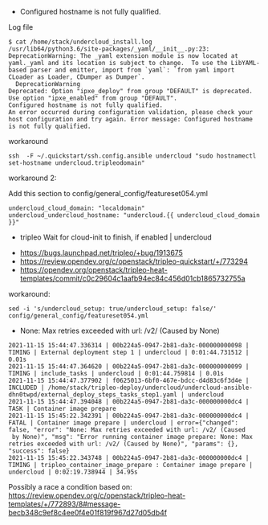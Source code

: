 * Configured hostname is not fully qualified.

Log file

```
$ cat /home/stack/undercloud_install.log
/usr/lib64/python3.6/site-packages/_yaml/__init__.py:23: DeprecationWarning: The _yaml extension module is now located at yaml._yaml and its location is subject to change.  To use the LibYAML-based parser and emitter, import from `yaml`: `from yaml import CLoader as Loader, CDumper as Dumper`.
  DeprecationWarning
Deprecated: Option "ipxe_deploy" from group "DEFAULT" is deprecated. Use option "ipxe_enabled" from group "DEFAULT".
Configured hostname is not fully qualified.
An error occurred during configuration validation, please check your host configuration and try again. Error message: Configured hostname is not fully qualified.
```

workaround

```
ssh  -F ~/.quickstart/ssh.config.ansible undercloud "sudo hostnamectl set-hostname undercloud.tripleodomain"
```

workaround 2:

Add this section to config/general_config/featureset054.yml

```
undercloud_cloud_domain: "localdomain"
undercloud_undercloud_hostname: "undercloud.{{ undercloud_cloud_domain }}"
```

* tripleo Wait for cloud-init to finish, if enabled | undercloud

- https://bugs.launchpad.net/tripleo/+bug/1913675
- https://review.opendev.org/c/openstack/tripleo-quickstart/+/773294
- https://opendev.org/openstack/tripleo-heat-templates/commit/c0c29604c1aafb94ec84c456d01cb1865732755a

workaround:

```
sed -i 's/undercloud_setup: true/undercloud_setup: false/' config/general_config/featureset054.yml
```

* None: Max retries exceeded with url: /v2/ (Caused
 by None)

```
2021-11-15 15:44:47.336314 | 00b224a5-0947-2b81-da3c-000000000098 |     TIMING | External deployment step 1 | undercloud | 0:01:44.731512 | 0.01s
2021-11-15 15:44:47.364620 | 00b224a5-0947-2b81-da3c-000000000099 |     TIMING | include_tasks | undercloud | 0:01:44.759814 | 0.01s
2021-11-15 15:44:47.377902 | f0625013-6bf0-467e-bdcc-d4d83c6f3d4e |   INCLUDED | /home/stack/tripleo-deploy/undercloud/undercloud-ansible-dhn0twpd/external_deploy_steps_tasks_step1.yaml | undercloud
2021-11-15 15:44:47.394048 | 00b224a5-0947-2b81-da3c-000000000dc4 |       TASK | Container image prepare
2021-11-15 15:45:22.342391 | 00b224a5-0947-2b81-da3c-000000000dc4 |      FATAL | Container image prepare | undercloud | error={"changed": false, "error": "None: Max retries exceeded with url: /v2/ (Caused
 by None)", "msg": "Error running container image prepare: None: Max retries exceeded with url: /v2/ (Caused by None)", "params": {}, "success": false}
2021-11-15 15:45:22.343748 | 00b224a5-0947-2b81-da3c-000000000dc4 |     TIMING | tripleo_container_image_prepare : Container image prepare | undercloud | 0:02:19.738944 | 34.95s
```

Possibly a race a condition based on:
https://review.opendev.org/c/openstack/tripleo-heat-templates/+/772893/8#message-becb348c9ef8c4ee0f4e01f819f967d27d05db4f
